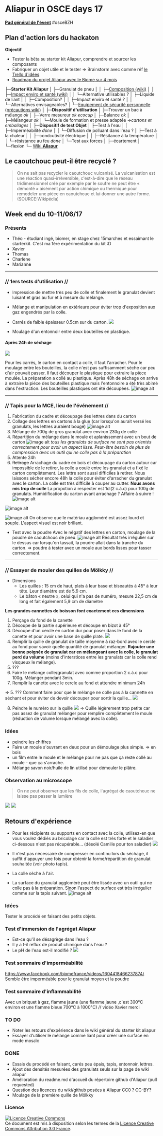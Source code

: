 # Aliapur in OSCE days 17
[**Pad général de l'évent**](https://annuel2.framapad.org/p/OSCE-days-Rennes-2017)
#osceBZH

## Plan d'action lors du hackaton

**Objectif**
+ Tester la bêta su starter kit Aliapur, comprendre et sourcer les composants
+ Fabriquer un objet utile et le tester => Brainstorm avec comme réf [le Trello d'idées](https://trello.com/b/8NQZ5pTL/aliapur-brainstorming-090217) 
+ [Roadmap du projet Aliapur avec le Biome sur 4 mois](https://github.com/Aliapur/Wiki/blob/master/Rennes/roadmap.md)

├─**Starter Kit Aliapur**
│  ├─Granulat de pneu
│  │  ├─[Composition (wiki)](https://github.com/Aliapur/Wiki/wiki/Rubber-Powder-%26-Granulates)
│  │  ├─[Impact enviro et santé (wiki)](https://github.com/Aliapur/Wiki/wiki/Health%2C-Environment-%26-Regulation)
│  │  └─Alternative utilisables ?
│  ├─Liquide de liant
│  │  ├─Composition?
│  │  ├─Impact enviro et santé ? 
│  │  └─Alternatives envisageables?
│  └─[Equipement de sécurité personnelle (précautions wiki)](https://github.com/Aliapur/Wiki/wiki/Starter-kit%3A-Precaution)
│ 
├─**Dispositif d'utilisation**
│   ├─Trouver un bac à mélange *ok*
│   ├─Verre mesureur *ok ecocup*
│   ├─Balance *ok*
│   ├─Mélangeur *ok*
│   └─Moule de formation et presse adaptée ->*cartons et emballages*
│ 
├─**Dispositif de test Objet** 
│   ├─Test à l'eau
│   │  ├─Imperméabilité *done*
│   │  └─Diffusion de polluant dans l'eau ?
│   ├─Test à la chaleur
│   │   ├─condcutivité électrique
│   │   ├─Résitance à la température
│   │   └─résistance au feu *done*
│   └─Test aux forces
│       ├─écartement
│       └─flexion 
└─ [Wiki **Aliapur**](https://github.com/Aliapur/Wiki/wiki)

## Le caoutchouc peut-il être recyclé ?
> On ne sait pas recycler le caoutchouc vulcanisé. La vulcanisation est une réaction quasi-irréversible, c'est-à-dire que le réseau tridimensionnel créé par exemple par le soufre ne peut être « démonté » aisément par action chimique ou thermique pour remodeler une pièce en caoutchouc et lui donner une autre forme.(SOURCE:Wikipédia)

## Week end du 10-11/06/17
### Présents
* Théo - étudiant ingé, biomer, en stage chez 15marches et essaimant le starterkit. C'est ma 1ère expérimentation du kit :D
* Xavier 
* Thomas
* Charlène
* Marianne

---

### // 1ers tests d'utilisation //

* Impression de mettre très peu de colle et finalement le granulat devient luisant et gras au fur et à mesure du mélange. 
* Mélange et manipulation en extérieure pour éviter trop d'exposition aux gaz engendrés par la colle. 

* Carrés de faible épaisseur 0.5cm sur du carton. 
![](https://i.imgur.com/2zLgZlc.jpg)

* Moulage d'un entonnoir entre deux bouteilles en plastique.
#### Après 24h de séchage
![](http://i.imgur.com/pQv67Ve.jpg)

Pour les carrés, le carton en contact a collé, il faut l'arracher.
Pour le moulage entre les bouteilles, la colle n'est pas suffisamment sèche car peu d'air pouvait passer. Il faut découper le plastique pour extraire la pièce moulée. La préparation a collé au plastique.
Après 48h de séchage on arrive à extraire la pièce des bouteilles plastique mais l'entonnoire a été très abimé dans l'extraction. Les bouteilles plastiques ont été découpées.
![image alt](http://i.imgur.com/h4htnBY.jpg)

---

### // **Tapis pour la MCE, lieu de l'événement** //
1. Fabrication du cadre et découpage des lettres dans du carton
2. Collage des lettres en cartons à la glue (car lorsqu'on aurait versé les granulats, les lettres auraient bougé)
![image alt](http://i.imgur.com/cHlyH06.jpg)
3. Mélange de 700g de gros granulat avec environ 230g de colle
4. Répartition du mélange dans le moule et aplanissement avec un bout de carton
![image alt](http://i.imgur.com/9jFE6lD.jpg)
*tous les granulats de surface ne sont pas orientés correctement pour avoir un aspect lisse. Peut-être besoin de plus de compression avec un outil qui ne colle pas à la préparation*
5. Attente 24h
6. ~~Retirage~~ Arrachage du cadre en bois et découpage du carton autour car impossible de le retirer, la colle a coulé entre les granulat et a fixé le carton complètement. Les lettre sont aussi difficiles à retirer. Nous laissons sécher encore 48h la colle pour éviter d'arracher du granulat avec le carton. La colle est très difficile à couper au cutter. **Nous avons mis trop de colle** La propotion à respecter est 1cl(2 c.à.c) pour 100g de granulats.
Humidification du carton avant arrachage ? Affaire à suivre !
![image alt](http://i.imgur.com/aZ3jefJ.jpg)

![image alt](http://i.imgur.com/XxH5Boo.jpg)

![image alt](http://i.imgur.com/eRGLxxT.jpg)
On observe que le matériau aggloméré est assez lourd et souple. 
L'aspect visuel est noir brillant.

* Test avec la poudre 
Avec le négatif des lettres en carton, moulage de la poudre de caoutchouc de pneu.
![image alt](http://i.imgur.com/TtpkkCc.jpg)
Résultat très irrégulier sur le dessus car lorsqu'on tassait, la poudre allait dans la tranche du carton.
=> poudre à tester avec un moule aux bords lisses pour tasser correctement. 

---

### // **Essayer de mouler des quilles de Mölkky** //
* Dimensions 
  * Les quilles : 15 cm de haut, plats à leur base et biseautés à 45° à leur tête. Leur diamètre est de 5,9 cm. 
  * Le bâton « neutre », celui qui n'a pas de numéro, mesure 22,5 cm de long et fait également 5,9 cm de diamètre

**Les grandes cannettes de boisson font exactement ces dimensions**

1. Perçage du fond de la canette
2. Découpe de la partie supérieure et découpe en bizot à 45°
3. Découpe d'un cercle en carton dur pour poser dans le fond de la canette et pour avoir une base de quille plate.
![](https://framapic.org/fx81u9NHfeGa/wwjwzrCCTqZn)
4. Remplir la quille de granulat de taille moyenne à raz-bord avec le cercle au fond pour savoir quelle quantité de granulat mélanger. **Rajouter une bonne poignée de granulat car en mélangeant avec la colle, le granulat perd du volume** (moins d'interstices entre les granulats car la colle rend visqueux le mélange).
5. ???
6. Faire le mélange colle/granulat avec comme proportion 2 c.à.c pour 100g. Mélanger pendant 3min.
7. Remplir la canette avec le cercle au fond et attendre minimum 24h

=> 5. ??? Comment faire pour que le mélange ne colle pas à la cannette en séchant et pour éviter de devoir découper pour sortir la quille... 
![](https://framapic.org/XuaWvdhRcOBi/f1wNKAREbyYI)

8. Peindre le numéro sur la quille
![](https://framapic.org/IwksVm92n3p5/2vsJJC2vgnzz)
=> Quille légèrement trop petite car pas assez de granulat mélanger pour remplire complètement le moule (réduction de volume lorsque mélangé avec la colle).

### idées
* peindre les chiffres
* Faire un moule s'ouvrant en deux pour un démoulage plus simple. => en bois
* un film entre le moule et le mélange pour ne pas que ça reste collé au moule - que ça s'arrache.
* Mélange savon noir/huile de lin utilisé pour démouler le plâtre. 


### Observation au microscope
> On ne peut observer que les fils de colle, l'agrégat de caoutchouc ne laisse pas passer la lumière 

![](https://i.imgur.com/odXB4vo.jpg)
![](https://i.imgur.com/TCA3ZJu.jpg)

## Retours d'expérience 
* Pour les récipients ou supports en contact avec la colle, utilisez-en que vous voulez dédiés au bricolage car la colle est très forte et le saladier ci-dessous n'est pas récupérable... (désolé Camille pour ton saladier)
![](http://i.imgur.com/RLTAlAs.jpg)

* Il n'est pas nécessaire de compresser en continu lors du séchage, il suffit d'appuyer une fois pour obtenir la forme/répartition de granulat souhaitée (voir photo tapis).
* La colle sèche à l'air. 
* La surface du granulat aggloméré peut être lissée avec un outil qui ne colle pas à la préparation. Sinon l'aspect de surface est très irrégulier comme sur la tapis suivant.
![image alt](http://i.imgur.com/9jFE6lD.jpg)

### Idées
Tester le procédé en faisant des petits objets.

### Test d'immersion de l'agrégat Aliapur

* Est-ce qu'il se désagrège dans l'eau ?
* Il y a t-il reflux de produit chimique dans l'eau ?
* Le pH de l'eau est-il modifié ?
![](https://i.imgur.com/PC1fmhy.jpg)


### Test sommaire d'imperméabilité
https://www.facebook.com/biomefrance/videos/1604418466237874/
Semble être imperméable pour le granulat moyen et la poudre

### Test sommaire d'inflammabilité
Avec un briquet à gaz, flamme jaune (une flamme jaune ,c´est 300°C environ et une flamme bleue 700°C à 1000°C)
// vidéo Xavier
merci


### TO DO
* Noter les retours d'expérience dans le wiki général du starter kit aliapur 
* Essayer d'utiliser le mélange comme liant pour créer une surface en mode mosaïc


### DONE
* Essais du procédé en faisant, carés peu épais, tapis, entonnoir, lettres.
* Ajout des densités mesurées des granulats seuls sur la page de wiki aliapur
* Amélioration du readme.md d'accueil du répertoire github d'Aliapur (pull requested)
* Question des licences du wiki/github posées à Aliapur CC0 ? CC-BY?
* Moulage de la première quille de Mölkky

### Licence
<a rel="license" href="http://creativecommons.org/licenses/by/3.0/fr/"><img alt="Licence Creative Commons" style="border-width:0" src="https://i.creativecommons.org/l/by/3.0/fr/88x31.png" /></a><br />Ce document est mis à disposition selon les termes de la <a rel="license" href="http://creativecommons.org/licenses/by/3.0/fr/">Licence Creative Commons Attribution 3.0 France</a>.